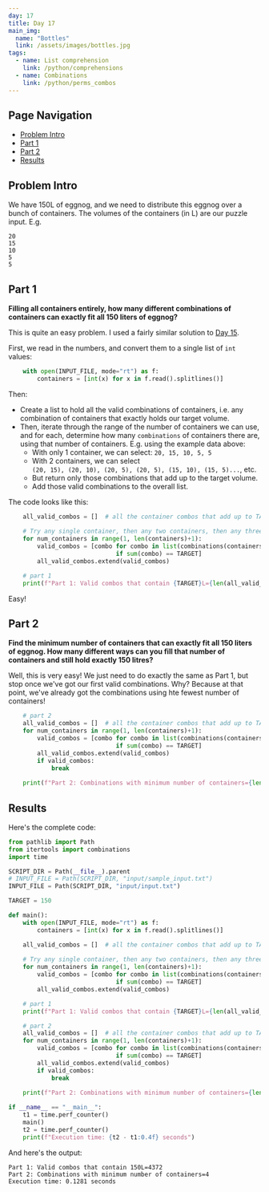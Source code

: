 ```yaml
---
day: 17
title: Day 17
main_img:
  name: "Bottles"
  link: /assets/images/bottles.jpg
tags: 
  - name: List comprehension
    link: /python/comprehensions
  - name: Combinations
    link: /python/perms_combos
---
```


## Page Navigation

- [Problem Intro](#problem-intro)
- [Part 1](#part-1)
- [Part 2](#part-2)
- [Results](#results)

## Problem Intro

We have 150L of eggnog, and we need to distribute this eggnog over a bunch of containers. The volumes of the containers (in L) are our puzzle input.  E.g.

```text
20
15
10
5
5
```

## Part 1

**Filling all containers entirely, how many different combinations of containers can exactly fit all 150 liters of eggnog?**

This is quite an easy problem.  I used a fairly similar solution to [Day 15](15).

First, we read in the numbers, and convert them to a single list of `int` values:

```python
    with open(INPUT_FILE, mode="rt") as f:
        containers = [int(x) for x in f.read().splitlines()]
```

Then:

- Create a list to hold all the valid combinations of containers, i.e. any combination of containers that exactly holds our target volume.
- Then, iterate through the range of the number of containers we can use, and for each, determine how many `combinations` of containers there are, using that number of containers. E.g. using the example data above:
  - With only 1 container, we can select: `20, 15, 10, 5, 5`
  - With 2 containers, we can select \
  `(20, 15), (20, 10), (20, 5), (20, 5), (15, 10), (15, 5)...`, etc.
  - But return only those combinations that add up to the target volume.
  - Add those valid combinations to the overall list.

The code looks like this:

```python
    all_valid_combos = []  # all the container combos that add up to TARGET
    
    # Try any single container, then any two containers, then any three, etc
    for num_containers in range(1, len(containers)+1):
        valid_combos = [combo for combo in list(combinations(containers, num_containers))
                              if sum(combo) == TARGET]
        all_valid_combos.extend(valid_combos)

    # part 1
    print(f"Part 1: Valid combos that contain {TARGET}L={len(all_valid_combos)}")
```

Easy!

## Part 2

**Find the minimum number of containers that can exactly fit all 150 liters of eggnog. How many different ways can you fill that number of containers and still hold exactly 150 litres?**

Well, this is very easy! We just need to do exactly the same as Part 1, but stop once we've got our first valid combinations. Why? Because at that point, we've already got the combinations using hte fewest number of containers!

```python
    # part 2
    all_valid_combos = []  # all the container combos that add up to TARGET
    for num_containers in range(1, len(containers)+1):
        valid_combos = [combo for combo in list(combinations(containers, num_containers))
                              if sum(combo) == TARGET]
        all_valid_combos.extend(valid_combos)
        if valid_combos:
            break
    
    print(f"Part 2: Combinations with minimum number of containers={len(all_valid_combos)}")
```

## Results

Here's the complete code:

```python
from pathlib import Path
from itertools import combinations
import time

SCRIPT_DIR = Path(__file__).parent
# INPUT_FILE = Path(SCRIPT_DIR, "input/sample_input.txt")
INPUT_FILE = Path(SCRIPT_DIR, "input/input.txt")

TARGET = 150

def main():
    with open(INPUT_FILE, mode="rt") as f:
        containers = [int(x) for x in f.read().splitlines()]

    all_valid_combos = []  # all the container combos that add up to TARGET
    
    # Try any single container, then any two containers, then any three, etc
    for num_containers in range(1, len(containers)+1):
        valid_combos = [combo for combo in list(combinations(containers, num_containers))
                              if sum(combo) == TARGET]
        all_valid_combos.extend(valid_combos)

    # part 1
    print(f"Part 1: Valid combos that contain {TARGET}L={len(all_valid_combos)}")

    # part 2
    all_valid_combos = []  # all the container combos that add up to TARGET
    for num_containers in range(1, len(containers)+1):
        valid_combos = [combo for combo in list(combinations(containers, num_containers))
                              if sum(combo) == TARGET]
        all_valid_combos.extend(valid_combos)
        if valid_combos:
            break
    
    print(f"Part 2: Combinations with minimum number of containers={len(all_valid_combos)}")

if __name__ == "__main__":
    t1 = time.perf_counter()
    main()
    t2 = time.perf_counter()
    print(f"Execution time: {t2 - t1:0.4f} seconds")
```

And here's the output:

```text
Part 1: Valid combos that contain 150L=4372
Part 2: Combinations with minimum number of containers=4
Execution time: 0.1281 seconds
```